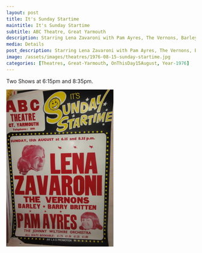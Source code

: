 ```yaml
---
layout: post
title: It's Sunday Startime
maintitle: It's Sunday Startime
subtitle: ABC Theatre, Great Yarmouth
description: Starring Lena Zavaroni with Pam Ayres, The Vernons, Barley, Barry Britten and The Johnny Wiltshire Orchestra.
media: Details
post_description: Starring Lena Zavaroni with Pam Ayres, The Vernons, Barley, Barry Britten and The Johnny Wiltshire Orchestra.
image: /assets/images/theatres/1976-08-15-sunday-startime.jpg
categories: [Theatres, Great-Yarmouth, OnThisDay15August, Year-1976]
---
```


Two Shows at 6:15pm and 8:35pm.

![](/assets/images/theatres/1976-08-15-sunday-startime.jpg)

